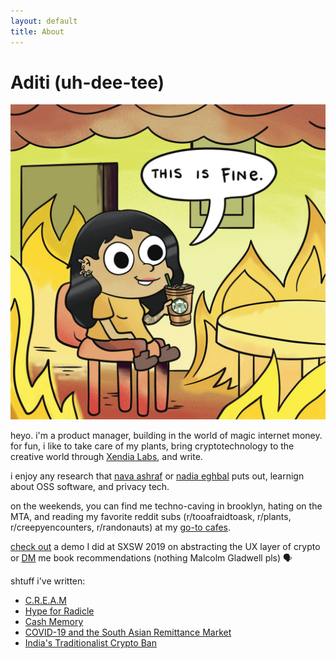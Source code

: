 ```yaml
---
layout: default
title: About
---
```


# Aditi (uh-dee-tee)

![aditi](/adit.jpg)

heyo. i'm a product manager, building in the world of magic internet money. for fun, i like to take care of my plants, bring cryptotechnology to the creative world through [Xendia Labs](https://www.xendialabs.com/), and write. 

i enjoy any research that [nava ashraf](https://ashrafnava.wordpress.com/) or [nadia eghbal](https://nadiaeghbal.com/oss/) puts out, learnign about OSS software, and privacy tech.

on the weekends, you can find me techno-caving in brooklyn, hating on the MTA, and reading my favorite reddit subs (r/tooafraidtoask, r/plants, r/creepyencounters, r/randonauts) at my [go-to cafes](https://www.notion.so/cafe-workspots-80b6b55555524fe88185d20806e30967).

[check out](https://www.youtube.com/watch?v=NhHs1lPCzK0https://www.youtube.com/watch?v=NhHs1lPCzK0) a demo I did at SXSW 2019 on abstracting the UX layer of crypto or [DM](https://twitter.com/adeets_22) me book recommendations (nothing Malcolm Gladwell pls) 🗣

shtuff i've written: 
- [C.R.E.A.M](https://buttercup4pres.medium.com/c-r-e-a-m-e39e49a4a9fa) 
- [Hype for Radicle](https://buttercup4pres.medium.com/hype-for-radicle-957cfd03aaf8?source=---------0----------------------------) 
- [Cash Memory](https://onjuno.com/blog/what-is-cash-memory-and-why-fintechs-need-to-take-notice) 
- [COVID-19 and the South Asian Remittance Market](https://onjuno.com/blog/the-impact-of-covid-19-on-south-asian-remittance) 
- [India's Traditionalist Crypto Ban](https://thejuggernaut.com/article?id=7vkLiVyhWm5guuwTPcbTCl) 
